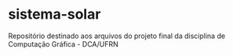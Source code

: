 # sistema-solar
Repositório destinado aos arquivos do projeto final da disciplina de Computação Gráfica - DCA/UFRN
